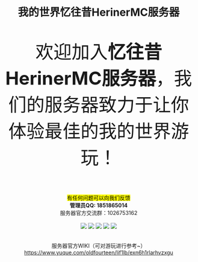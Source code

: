 
<div align="center">

# 我的世界忆往昔HerinerMC服务器
  <p style="font-size: 48px;">欢迎加入<strong>忆往昔HerinerMC服务器</strong>，我们的服务器致力于让你体验最佳的我的世界游玩！</p>
<br><mark>有任何问题可以向我们反馈</mark>
<br><strong>管理员QQ: 1851865014</strong>
    <br>服务器官方交流群：1026753162
<br>
<br>
<img src='https://image.m-c.top/?/images/2024/11/10/IFG3XVBIEM/HerinerMC.png' />
<img src='https://image.m-c.top/?/images/2024/11/10/Le93nkorD5/QQ20241110-110957.png' />
<img src='https://image.m-c.top/?/images/2024/11/10/oKVIKM89ao/QQ20241110-111025.png' />
<img src='https://image.m-c.top/?/images/2024/11/10/MPotYC0Rn1/QQ20241110-111143.png' />
<img src='https://image.m-c.top/?/images/2024/11/10/73BauGwNYT/QQ20241110-111257.png' />


<br>服务器官方WIKI（可对游玩进行参考~）
https://www.yuque.com/oldfourteen/lif1lb/exn6h1rlarhvzxgu


</div>
